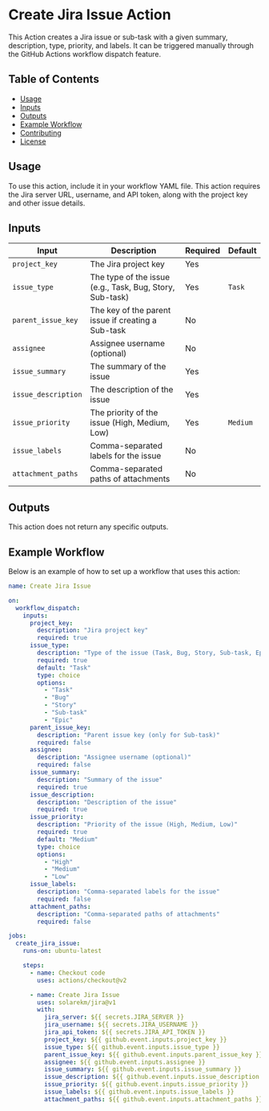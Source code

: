 # Create Jira Issue Action

This Action creates a Jira issue or sub-task with a given summary, description, type, priority, and labels. It can be triggered manually through the GitHub Actions workflow dispatch feature.

## Table of Contents

- [Usage](#usage)
- [Inputs](#inputs)
- [Outputs](#outputs)
- [Example Workflow](#example-workflow)
- [Contributing](#contributing)
- [License](#license)

## Usage

To use this action, include it in your workflow YAML file. This action requires the Jira server URL, username, and API token, along with the project key and other issue details.

## Inputs

| Input                  | Description                                              | Required | Default               |
|------------------------|----------------------------------------------------------|----------|-----------------------|
| `project_key`          | The Jira project key                                     | Yes      |                       |
| `issue_type`           | The type of the issue (e.g., Task, Bug, Story, Sub-task) | Yes      | `Task`                |
| `parent_issue_key`     | The key of the parent issue if creating a Sub-task       | No       |                       |
| `assignee`             | Assignee username (optional)                             | No       |                       |
| `issue_summary`        | The summary of the issue                                 | Yes      |                       |
| `issue_description`    | The description of the issue                             | Yes      |                       |
| `issue_priority`       | The priority of the issue (High, Medium, Low)            | Yes      | `Medium`              |
| `issue_labels`         | Comma-separated labels for the issue                     | No       |                       |
| `attachment_paths`     | Comma-separated paths of attachments                     | No       |                       |

## Outputs

This action does not return any specific outputs.

## Example Workflow

Below is an example of how to set up a workflow that uses this action:

```yaml
name: Create Jira Issue

on:
  workflow_dispatch:
    inputs:
      project_key:
        description: "Jira project key"
        required: true
      issue_type:
        description: "Type of the issue (Task, Bug, Story, Sub-task, Epic)"
        required: true
        default: "Task"
        type: choice
        options:
          - "Task"
          - "Bug"
          - "Story"
          - "Sub-task"
          - "Epic"
      parent_issue_key:
        description: "Parent issue key (only for Sub-task)"
        required: false
      assignee:
        description: "Assignee username (optional)"
        required: false
      issue_summary:
        description: "Summary of the issue"
        required: true
      issue_description:
        description: "Description of the issue"
        required: true
      issue_priority:
        description: "Priority of the issue (High, Medium, Low)"
        required: true
        default: "Medium"
        type: choice
        options:
          - "High"
          - "Medium"
          - "Low"
      issue_labels:
        description: "Comma-separated labels for the issue"
        required: false
      attachment_paths:
        description: "Comma-separated paths of attachments"
        required: false

jobs:
  create_jira_issue:
    runs-on: ubuntu-latest

    steps:
      - name: Checkout code
        uses: actions/checkout@v2

      - name: Create Jira Issue
        uses: solarekm/jira@v1
        with:
          jira_server: ${{ secrets.JIRA_SERVER }}
          jira_username: ${{ secrets.JIRA_USERNAME }}
          jira_api_token: ${{ secrets.JIRA_API_TOKEN }}
          project_key: ${{ github.event.inputs.project_key }}
          issue_type: ${{ github.event.inputs.issue_type }}
          parent_issue_key: ${{ github.event.inputs.parent_issue_key }}
          assignee: ${{ github.event.inputs.assignee }}
          issue_summary: ${{ github.event.inputs.issue_summary }}
          issue_description: ${{ github.event.inputs.issue_description }}
          issue_priority: ${{ github.event.inputs.issue_priority }}
          issue_labels: ${{ github.event.inputs.issue_labels }}
          attachment_paths: ${{ github.event.inputs.attachment_paths }}

